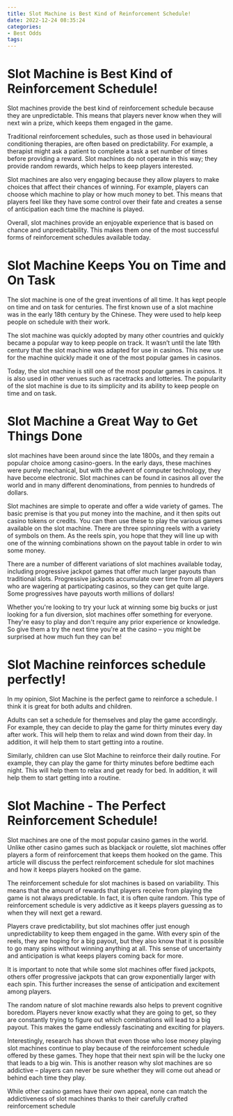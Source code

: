 ```yaml
---
title: Slot Machine is Best Kind of Reinforcement Schedule!
date: 2022-12-24 08:35:24
categories:
- Best Odds
tags:
---
```



#  Slot Machine is Best Kind of Reinforcement Schedule!

Slot machines provide the best kind of reinforcement schedule because they are unpredictable. This means that players never know when they will next win a prize, which keeps them engaged in the game.

Traditional reinforcement schedules, such as those used in behavioural conditioning therapies, are often based on predictability. For example, a therapist might ask a patient to complete a task a set number of times before providing a reward. Slot machines do not operate in this way; they provide random rewards, which helps to keep players interested.

Slot machines are also very engaging because they allow players to make choices that affect their chances of winning. For example, players can choose which machine to play or how much money to bet. This means that players feel like they have some control over their fate and creates a sense of anticipation each time the machine is played.

Overall, slot machines provide an enjoyable experience that is based on chance and unpredictability. This makes them one of the most successful forms of reinforcement schedules available today.

#  Slot Machine Keeps You on Time and On Task

The slot machine is one of the great inventions of all time. It has kept people on time and on task for centuries. The first known use of a slot machine was in the early 18th century by the Chinese. They were used to help keep people on schedule with their work.

The slot machine was quickly adopted by many other countries and quickly became a popular way to keep people on track. It wasn’t until the late 19th century that the slot machine was adapted for use in casinos. This new use for the machine quickly made it one of the most popular games in casinos.

Today, the slot machine is still one of the most popular games in casinos. It is also used in other venues such as racetracks and lotteries. The popularity of the slot machine is due to its simplicity and its ability to keep people on time and on task.

#  Slot Machine a Great Way to Get Things Done

slot machines have been around since the late 1800s, and they remain a popular choice among casino-goers. In the early days, these machines were purely mechanical, but with the advent of computer technology, they have become electronic. Slot machines can be found in casinos all over the world and in many different denominations, from pennies to hundreds of dollars.

Slot machines are simple to operate and offer a wide variety of games. The basic premise is that you put money into the machine, and it then spits out casino tokens or credits. You can then use these to play the various games available on the slot machine. There are three spinning reels with a variety of symbols on them. As the reels spin, you hope that they will line up with one of the winning combinations shown on the payout table in order to win some money.

There are a number of different variations of slot machines available today, including progressive jackpot games that offer much larger payouts than traditional slots. Progressive jackpots accumulate over time from all players who are wagering at participating casinos, so they can get quite large. Some progressives have payouts worth millions of dollars!

Whether you're looking to try your luck at winning some big bucks or just looking for a fun diversion, slot machines offer something for everyone. They're easy to play and don't require any prior experience or knowledge. So give them a try the next time you're at the casino – you might be surprised at how much fun they can be!

#  Slot Machine reinforces schedule perfectly!

In my opinion, Slot Machine is the perfect game to reinforce a schedule. I think it is great for both adults and children.

Adults can set a schedule for themselves and play the game accordingly. For example, they can decide to play the game for thirty minutes every day after work. This will help them to relax and wind down from their day. In addition, it will help them to start getting into a routine.

Similarly, children can use Slot Machine to reinforce their daily routine. For example, they can play the game for thirty minutes before bedtime each night. This will help them to relax and get ready for bed. In addition, it will help them to start getting into a routine.

#  Slot Machine - The Perfect Reinforcement Schedule!

Slot machines are one of the most popular casino games in the world. Unlike other casino games such as blackjack or roulette, slot machines offer players a form of reinforcement that keeps them hooked on the game. This article will discuss the perfect reinforcement schedule for slot machines and how it keeps players hooked on the game.

The reinforcement schedule for slot machines is based on variability. This means that the amount of rewards that players receive from playing the game is not always predictable. In fact, it is often quite random. This type of reinforcement schedule is very addictive as it keeps players guessing as to when they will next get a reward.

Players crave predictability, but slot machines offer just enough unpredictability to keep them engaged in the game. With every spin of the reels, they are hoping for a big payout, but they also know that it is possible to go many spins without winning anything at all. This sense of uncertainty and anticipation is what keeps players coming back for more.

It is important to note that while some slot machines offer fixed jackpots, others offer progressive jackpots that can grow exponentially larger with each spin. This further increases the sense of anticipation and excitement among players.

The random nature of slot machine rewards also helps to prevent cognitive boredom. Players never know exactly what they are going to get, so they are constantly trying to figure out which combinations will lead to a big payout. This makes the game endlessly fascinating and exciting for players.

Interestingly, research has shown that even those who lose money playing slot machines continue to play because of the reinforcement schedule offered by these games. They hope that their next spin will be the lucky one that leads to a big win. This is another reason why slot machines are so addictive – players can never be sure whether they will come out ahead or behind each time they play.

While other casino games have their own appeal, none can match the addictiveness of slot machines thanks to their carefully crafted reinforcement schedule